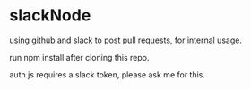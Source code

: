 # slackNode
using github and slack to post pull requests, for internal usage. 

run npm install after cloning this repo.

auth.js requires a slack token, please ask me for this.